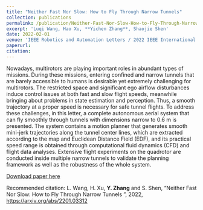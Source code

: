 ```yaml
---
title: "Neither Fast Nor Slow: How to Fly Through Narrow Tunnels"
collection: publications
permalink: /publication/Neither-Fast-Nor-Slow-How-to-Fly-Through-Narrow-Tunnels
excerpt: 'Luqi Wang, Hao Xu, **Yichen Zhang**, Shaojie Shen'
date: 2022-02-01
venue: 'IEEE Robotics and Automation Letters / 2022 IEEE International Conference on Robotics and Automation (ICRA)'
paperurl: 
citation: 
---
```


Nowadays, multirotors are playing important roles in abundant types of missions. During these missions, entering confined and narrow tunnels that are barely accessible to humans is desirable yet extremely challenging for multirotors. The restricted space and significant ego airflow disturbances induce control issues at both fast and slow flight speeds, meanwhile bringing about problems in state estimation and perception. Thus, a smooth trajectory at a proper speed is necessary for safe tunnel flights. To address these challenges, in this letter, a complete autonomous aerial system that can fly smoothly through tunnels with dimensions narrow to 0.6 m is presented. The system contains a motion planner that generates smooth mini-jerk trajectories along the tunnel center lines, which are extracted according to the map and Euclidean Distance Field (EDF), and its practical speed range is obtained through computational fluid dynamics (CFD) and flight data analyses. Extensive flight experiments on the quadrotor are conducted inside multiple narrow tunnels to validate the planning framework as well as the robustness of the whole system.

[Download paper here](https://arxiv.org/pdf/2201.03312)

Recommended citation: L. Wang, H. Xu, **Y. Zhang** and S. Shen, “Neither Fast Nor Slow: How to Fly Through Narrow Tunnels
”, 2022, https://arxiv.org/abs/2201.03312